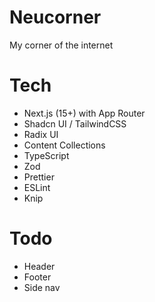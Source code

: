 # Neucorner

My corner of the internet

# Tech
- Next.js (15+) with App Router
- Shadcn UI / TailwindCSS
- Radix UI
- Content Collections
- TypeScript
- Zod
- Prettier
- ESLint
- Knip

# Todo
- Header
- Footer
- Side nav
